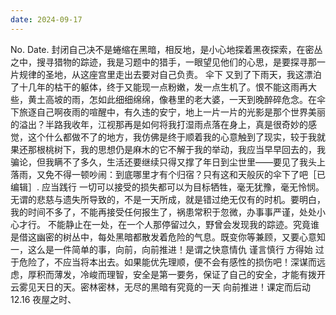 ```yaml
---
date: 2024-09-17
---
```


No.
Date.
封闭自己决不是蜷缩在黑暗，相反地，是小心地探着黑夜探索，在密丛之中，搜寻猎物的踪迹，我是习题中的猎手，一眼望见他们的心思，是要探寻那一片规律的圣地，从这座宫里走出去要对自己负责。
伞下
又到了下雨天，我这漂泊了十几年的枯干的躯体，终于又能现一点粉嫩，发一点生机了。恨不能这雨再大些，黄土高坡的雨，怎如此细细绵绵，像巷里的老大婆，一天到晚醉碎危念。在伞下旅逐自己啊夜雨的喧醒中，有久违的安宁，地上一片一片的光影是那个世界美丽的溢出？半路我收年，江视那再是如何将我打湿雨点落在身上，真是很奇妙的感觉，这个什么都做不了的地方，我仿佛是终于顺着我的心意触到了现实，较于我就果还那根桃树下，我的思想仍是麻木的它不解于我的举动，我应当早早回去的，我骗论，但我瞒不了多久，生活还要继续只得又撑了年日到尘世里——要见了我头上落雨，又免不得一顿吵闹：到底哪里才有个归宿？只有这和天般灰的伞下了吧［已编辑］.
应当践行
一切可以接受的损失都可以为目标牺牲，毫无犹豫，毫无怜悯。无谓的悲慈与遗失所导致的，不是一天所成，就是错过绝无仅有的时机。要明白，我的时间不多了，不能再接受任何报生了，祸患常积于忽微，办事事严谨，处处小心才行。
不能静止在一处，在一个人那停留过久，野曾会发现我的踪迹。究竟谁是借这幽密的树丛中，每处黑暗都散发着危险的气息。既变你等兼顾，又要心意知一，这么是一件简单的事，向前，向前推进！是谓之快意情仇 谨言慎行 方得始
过于危险了，不应当将本出去。如果能优先理顺，便不会有感性的损伤吧！深谋而远虑，厚积而薄发，冷峻而理智，安全是第一要务，保证了自己的安全，才能有拨开云雾见天日的天。密林密林，无尽的黑暗有究竟的一天 向前推进！课定而后动 12.16 夜屋之时、
